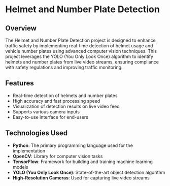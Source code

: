 # Helmet and Number Plate Detection

## Overview
The Helmet and Number Plate Detection project is designed to enhance traffic safety by implementing real-time detection of helmet usage and vehicle number plates using advanced computer vision techniques. This project leverages the YOLO (You Only Look Once) algorithm to identify helmets and number plates from live video streams, ensuring compliance with safety regulations and improving traffic monitoring.

## Features
- Real-time detection of helmets and number plates
- High accuracy and fast processing speed
- Visualization of detection results on live video feed
- Supports various camera inputs
- Easy-to-use interface for end-users

## Technologies Used
- **Python**: The primary programming language used for the implementation
- **OpenCV**: Library for computer vision tasks
- **TensorFlow**: Framework for building and training machine learning models
- **YOLO (You Only Look Once)**: State-of-the-art object detection algorithm
- **High-Resolution Cameras**: Used for capturing live video streams

